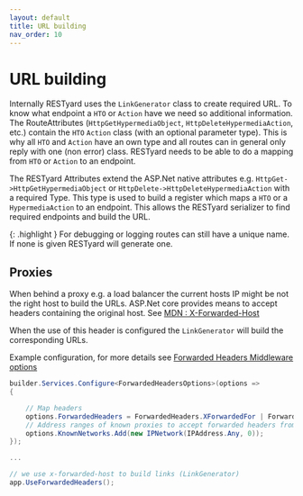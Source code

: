 ```yaml
---
layout: default
title: URL building
nav_order: 10
---
```


# URL building

Internally RESTyard uses the `LinkGenerator` class to create required URL. To know what endpoint a `HTO` or `Action` have we need so additional information. The RouteAttributes (`HttpGetHypermediaObject`, `HttpDeleteHypermediaAction`, etc.) contain the `HTO` `Action` class (with an optional parameter type). This is why all `HTO` and `Action` have an own type and all routes can in general only reply with one (non error) class. RESTyard needs to be able to do a mapping from `HTO` or `Action` to an endpoint.

The RESTyard Attributes extend the ASP.Net native attributes e.g. `HttpGet->HttpGetHypermediaObject` or  `HttpDelete->HttpDeleteHypermediaAction` with a required Type. This type is used to build a register which maps a `HTO` or a `HypermediaAction` to an endpoint. This allows the RESTyard serializer to find required endpoints and build the URL.

{: .highlight }
For debugging or logging routes can still have a unique name. If none is given RESTyard will generate one.

## Proxies

When behind a proxy e.g. a load balancer the current hosts IP might be not the right host to build the URLs.
ASP.Net core provides means to accept headers containing the original host. See [MDN : X-Forwarded-Host](https://developer.mozilla.org/en-US/docs/Web/HTTP/Headers/X-Forwarded-Host)

When the use of this header is configured the `LinkGenerator` will build the corresponding URLs.

Example configuration, for more details see [Forwarded Headers Middleware options](https://learn.microsoft.com/en-us/aspnet/core/host-and-deploy/proxy-load-balancer?view=aspnetcore-7.0#forwarded-headers-middleware-options)

```csharp
builder.Services.Configure<ForwardedHeadersOptions>(options =>
{

    // Map headers
    options.ForwardedHeaders = ForwardedHeaders.XForwardedFor | ForwardedHeaders.XForwardedProto | ForwardedHeaders.XForwardedHost;
    // Address ranges of known proxies to accept forwarded headers from.
    options.KnownNetworks.Add(new IPNetwork(IPAddress.Any, 0));
});

...

// we use x-forwarded-host to build links (LinkGenerator)
app.UseForwardedHeaders();
```
